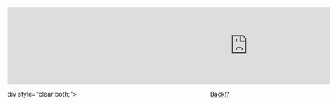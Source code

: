 <iframe src="https://h5p.org/h5p/embed/356425" width="1090" height="176" frameborder="0" allowfullscreen="allowfullscreen"></iframe><script src="https://h5p.org/sites/all/modules/h5p/library/js/h5p-resizer.js" charset="UTF-8"></script>

<p>
  <a style="float:right" href="page4.html"> Back!? </a>
  </p>
  div style="clear:both;"> </div>
